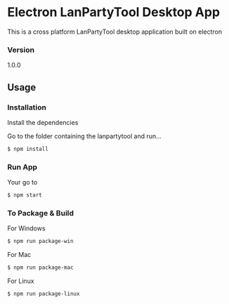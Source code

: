 # Electron LanPartyTool Desktop App

This is a cross platform LanPartyTool desktop application built on electron

### Version
1.0.0

## Usage

### Installation

Install the dependencies

Go to the folder containing the lanpartytool and run... 

```sh
$ npm install
```

### Run App 

Your go to 

```sh
$ npm start
```

### To Package & Build

For Windows

```sh
$ npm run package-win
```

For Mac

```sh
$ npm run package-mac
```

For Linux

```sh
$ npm run package-linux
```